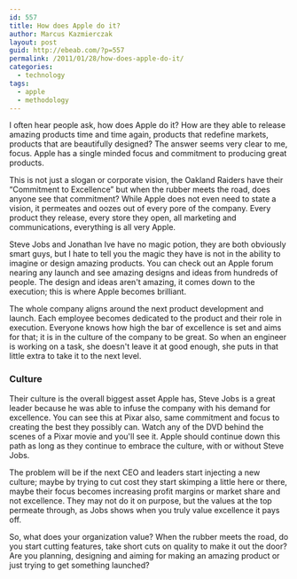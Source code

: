 ```yaml
---
id: 557
title: How does Apple do it?
author: Marcus Kazmierczak
layout: post
guid: http://ebeab.com/?p=557
permalink: /2011/01/28/how-does-apple-do-it/
categories:
  - technology
tags:
  - apple
  - methodology
---
```

I often hear people ask, how does Apple do it? How are they able to release amazing products time and time again, products that redefine markets, products that are beautifully designed? The answer seems very clear to me, focus. Apple has a single minded focus and commitment to producing great products.

This is not just a slogan or corporate vision, the Oakland Raiders have their &#8220;Commitment to Excellence&#8221; but when the rubber meets the road, does anyone see that commitment? While Apple does not even need to state a vision, it permeates and oozes out of every pore of the company. Every product they release, every store they open, all marketing and communications, everything is all very Apple.

Steve Jobs and Jonathan Ive have no magic potion, they are both obviously smart guys, but I hate to tell you the magic they have is not in the ability to imagine or design amazing products. You can check out an Apple forum nearing any launch and see amazing designs and ideas from hundreds of people. The design and ideas aren't amazing, it comes down to the execution; this is where Apple becomes brilliant.

The whole company aligns around the next product development and launch. Each employee becomes dedicated to the product and their role in execution. Everyone knows how high the bar of excellence is set and aims for that; it is in the culture of the company to be great. So when an engineer is working on a task, she doesn't leave it at good enough, she puts in that little extra to take it to the next level.

### Culture

Their culture is the overall biggest asset Apple has, Steve Jobs is a great leader because he was able to infuse the company with his demand for excellence. You can see this at Pixar also, same commitment and focus to creating the best they possibly can. Watch any of the DVD behind the scenes of a Pixar movie and you'll see it. Apple should continue down this path as long as they continue to embrace the culture, with or without Steve Jobs.

The problem will be if the next CEO and leaders start injecting a new culture; maybe by trying to cut cost they start skimping a little here or there, maybe their focus becomes increasing profit margins or market share and not excellence. They may not do it on purpose, but the values at the top permeate through, as Jobs shows when you truly value excellence it pays off.

So, what does your organization value? When the rubber meets the road, do you start cutting features, take short cuts on quality to make it out the door? Are you planning, designing and aiming for making an amazing product or just trying to get something launched?